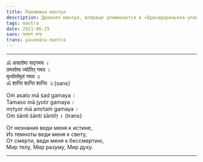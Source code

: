 ```yaml
---
title: Павамана мантра
description: Древняя мантра, впервые упоминается в «Брихадараньяка-упанишаде» (1.3.28)
tags: mantra
date: 2021-06-25
sans: पवमान मन्त्र
trans: pavamāna mantra
---
```


----

ॐ असतोमा सद्गमय ।   
तमसोमा ज्योतिर् गमय ।   
मृत्योर्मामृतं गमय ॥  
ॐ शान्ति शान्ति शान्तिः ॥ {sans}

Oṁ asato mā śad gamaya ।   
Tamaso mā jyotir gamaya ।    
mṛtyor mā amṛtaṁ gamaya ।  
Oṁ śānti śānti śāntiḥ ॥ {trans}

От незнания веди меня к истине,  
Из темноты веди меня к свету,   
От смерти, веди меня к бессмертию,   
Мир телу, Мир разуму, Мир духу.

----